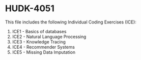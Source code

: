# HUDK-4051
This file includes the following Individual Coding Exercises (ICE):
1. ICE1 - Basics of databases
2. ICE2 - Natural Language Processing
3. ICE3 - Knowledge Tracing
4. ICE4 - Recommender Systems
5. ICE5 - Missing Data Imputation
